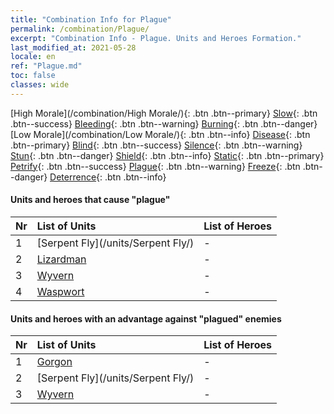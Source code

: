 ```yaml
---
title: "Combination Info for Plague"
permalink: /combination/Plague/
excerpt: "Combination Info - Plague. Units and Heroes Formation."
last_modified_at: 2021-05-28
locale: en
ref: "Plague.md"
toc: false
classes: wide
---
```


  [High Morale](/combination/High Morale/){: .btn .btn--primary} [Slow](/combination/Slow/){: .btn .btn--success} [Bleeding](/combination/Bleeding/){: .btn .btn--warning} [Burning](/combination/Burning/){: .btn .btn--danger} [Low Morale](/combination/Low Morale/){: .btn .btn--info} [Disease](/combination/Disease/){: .btn .btn--primary} [Blind](/combination/Blind/){: .btn .btn--success} [Silence](/combination/Silence/){: .btn .btn--warning} [Stun](/combination/Stun/){: .btn .btn--danger} [Shield](/combination/Shield/){: .btn .btn--info} [Static](/combination/Static/){: .btn .btn--primary} [Petrify](/combination/Petrify/){: .btn .btn--success} [Plague](/combination/Plague/){: .btn .btn--warning} [Freeze](/combination/Freeze/){: .btn .btn--danger} [Deterrence](/combination/Deterrence/){: .btn .btn--info} 


#### Units and heroes that cause \"plague\"

  | Nr |  List of Units  | List of Heroes | 
  |:---|:----------------|:---------------| 
  | 1 | [Serpent Fly](/units/Serpent Fly/) | - |
  | 2 | [Lizardman](/units/Lizardman/) | - |
  | 3 | [Wyvern](/units/Wyvern/) | - |
  | 4 | [Waspwort](/units/Waspwort/) | - |


#### Units and heroes with an advantage against \"plagued\" enemies

  | Nr |  List of Units  | List of Heroes | 
  |:---|:----------------|:---------------| 
  | 1 | [Gorgon](/units/Gorgon/) | - |
  | 2 | [Serpent Fly](/units/Serpent Fly/) | - |
  | 3 | [Wyvern](/units/Wyvern/) | - |

